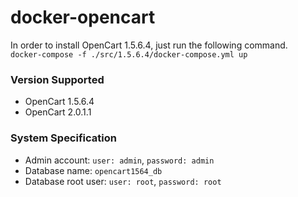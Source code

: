 # docker-opencart
In order to install OpenCart 1.5.6.4, just run the following command.  
`docker-compose -f ./src/1.5.6.4/docker-compose.yml up`

### Version Supported
- OpenCart 1.5.6.4 
- OpenCart 2.0.1.1

### System Specification
- Admin account: `user: admin`, `password: admin`
- Database name: `opencart1564_db`
- Database root user: `user: root`, `password: root`
